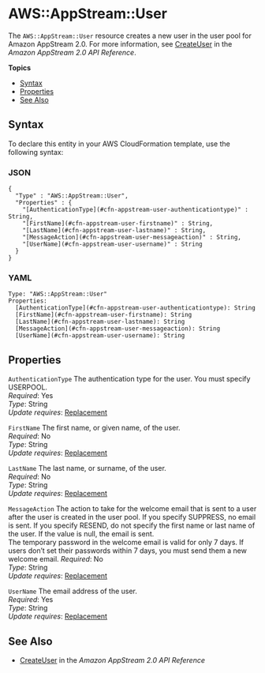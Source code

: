 # AWS::AppStream::User<a name="aws-resource-appstream-user"></a>

The `AWS::AppStream::User` resource creates a new user in the user pool for Amazon AppStream 2\.0\. For more information, see [CreateUser](https://docs.aws.amazon.com/appstream2/latest/APIReference/API_CreateUser.html) in the *Amazon AppStream 2\.0 API Reference*\. 

**Topics**
+ [Syntax](#aws-resource-appstream-user-syntax)
+ [Properties](#aws-resource-appstream-user-properties)
+ [See Also](#aws-resource-appstream-user-seealso)

## Syntax<a name="aws-resource-appstream-user-syntax"></a>

To declare this entity in your AWS CloudFormation template, use the following syntax:

### JSON<a name="aws-resource-appstream-user-syntax.json"></a>

```
{
  "Type" : "AWS::AppStream::User",
  "Properties" : {
    "[AuthenticationType](#cfn-appstream-user-authenticationtype)" : String,
    "[FirstName](#cfn-appstream-user-firstname)" : String,
    "[LastName](#cfn-appstream-user-lastname)" : String,
    "[MessageAction](#cfn-appstream-user-messageaction)" : String,
    "[UserName](#cfn-appstream-user-username)" : String
  }
}
```

### YAML<a name="aws-resource-appstream-user-syntax.yaml"></a>

```
Type: "AWS::AppStream::User"
Properties:
  [AuthenticationType](#cfn-appstream-user-authenticationtype): String
  [FirstName](#cfn-appstream-user-firstname): String
  [LastName](#cfn-appstream-user-lastname): String
  [MessageAction](#cfn-appstream-user-messageaction): String
  [UserName](#cfn-appstream-user-username): String
```

## Properties<a name="aws-resource-appstream-user-properties"></a>

`AuthenticationType`  <a name="cfn-appstream-user-authenticationtype"></a>
The authentication type for the user\. You must specify USERPOOL\.   
 *Required*: Yes  
 *Type*: String  
 *Update requires*: [Replacement](using-cfn-updating-stacks-update-behaviors.md#update-replacement) 

`FirstName`  <a name="cfn-appstream-user-firstname"></a>
The first name, or given name, of the user\.  
 *Required*: No  
 *Type*: String  
 *Update requires*: [Replacement](using-cfn-updating-stacks-update-behaviors.md#update-replacement) 

`LastName`  <a name="cfn-appstream-user-lastname"></a>
The last name, or surname, of the user\.  
 *Required*: No  
 *Type*: String  
 *Update requires*: [Replacement](using-cfn-updating-stacks-update-behaviors.md#update-replacement) 

`MessageAction`  <a name="cfn-appstream-user-messageaction"></a>
The action to take for the welcome email that is sent to a user after the user is created in the user pool\. If you specify SUPPRESS, no email is sent\. If you specify RESEND, do not specify the first name or last name of the user\. If the value is null, the email is sent\.   
The temporary password in the welcome email is valid for only 7 days\. If users don’t set their passwords within 7 days, you must send them a new welcome email\. 
 *Required*: No  
 *Type*: String  
 *Update requires*: [Replacement](using-cfn-updating-stacks-update-behaviors.md#update-replacement) 

`UserName`  <a name="cfn-appstream-user-username"></a>
The email address of the user\.  
 *Required*: Yes  
 *Type*: String  
 *Update requires*: [Replacement](using-cfn-updating-stacks-update-behaviors.md#update-replacement) 

## See Also<a name="aws-resource-appstream-user-seealso"></a>
+  [CreateUser](https://docs.aws.amazon.com/appstream2/latest/APIReference/API_CreateUser.html) in the *Amazon AppStream 2\.0 API Reference* 